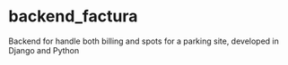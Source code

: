 # backend_factura
Backend for handle both billing and spots for a parking site, developed in Django and Python
